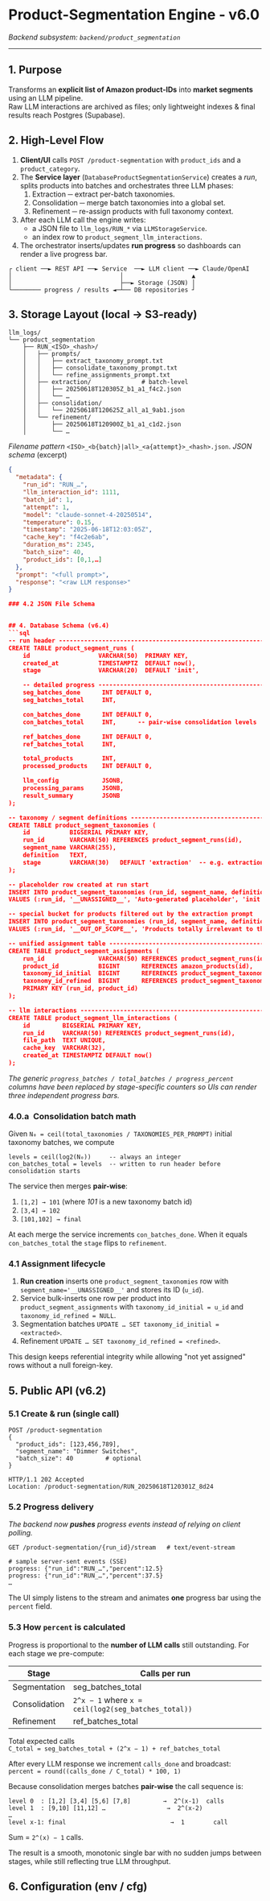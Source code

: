 # Product-Segmentation Engine ‑ v6.0  
*Backend subsystem: `backend/product_segmentation`*

---

## 1. Purpose
Transforms an **explicit list of Amazon product-IDs** into **market segments** using an LLM pipeline.  
Raw LLM interactions are archived as files; only lightweight indexes & final results reach Postgres (Supabase).

## 2. High-Level Flow
1. **Client/UI** calls `POST /product-segmentation` with `product_ids` and a `product_category`.
2. The **Service layer** (`DatabaseProductSegmentationService`) creates a *run*, splits products into batches and orchestrates three LLM phases:
   1. Extraction ─ extract per-batch taxonomies.
   2. Consolidation ─ merge batch taxonomies into a global set.
   3. Refinement    ─ re-assign products with full taxonomy context.
3. After each LLM call the engine writes:
   * a JSON file to `llm_logs/RUN_*` via `LLMStorageService`.
   * an index row to `product_segment_llm_interactions`.
4. The orchestrator inserts/updates **run progress** so dashboards can render a live progress bar.

```
┌ client ──► REST API ──► Service  ──► LLM client ──► Claude/OpenAI
│                              │                   ▲
│                              ├──► Storage (JSON) │
└──────── progress / results ◄─┴── DB repositories ┘
```

## 3. Storage Layout (local → S3-ready)
```
llm_logs/
└── product_segmentation
    ├── RUN_<ISO>_<hash>/
    │   ├── prompts/
    │   │   ├── extract_taxonomy_prompt.txt
    │   │   ├── consolidate_taxonomy_prompt.txt
    │   │   └── refine_assignments_prompt.txt
    │   ├── extraction/              # batch-level
    │   │   ├── 20250618T120305Z_b1_a1_f4c2.json
    │   │   └── …
    │   ├── consolidation/
    │   │   └── 20250618T120625Z_all_a1_9ab1.json
    │   └── refinement/
    │       ├── 20250618T120900Z_b1_a1_c1d2.json
    │       └── …
```
*Filename pattern*  `<ISO>_<b{batch}|all>_<a{attempt}>_<hash>.json`.
*JSON schema*  (excerpt)
```json
{
  "metadata": {
    "run_id": "RUN_…",
    "llm_interaction_id": 1111,
    "batch_id": 1,
    "attempt": 1,
    "model": "claude-sonnet-4-20250514",
    "temperature": 0.15,
    "timestamp": "2025-06-18T12:03:05Z",
    "cache_key": "f4c2e6ab",
    "duration_ms": 2345,
    "batch_size": 40, 
    "product_ids": [0,1,…]
  },
  "prompt": "<full prompt>",
  "response": "<raw LLM response>"
}

### 4.2 JSON File Schema


## 4. Database Schema (v6.4)
```sql
-- run header ------------------------------------------------------------
CREATE TABLE product_segment_runs (
    id                   VARCHAR(50)  PRIMARY KEY,
    created_at           TIMESTAMPTZ  DEFAULT now(),
    stage                VARCHAR(20)  DEFAULT 'init',

    -- detailed progress -------------------------------------------------
    seg_batches_done      INT DEFAULT 0,
    seg_batches_total     INT,

    con_batches_done      INT DEFAULT 0,
    con_batches_total     INT,      -- pair-wise consolidation levels

    ref_batches_done      INT DEFAULT 0,
    ref_batches_total     INT,

    total_products        INT,
    processed_products    INT DEFAULT 0,

    llm_config            JSONB,
    processing_params     JSONB,
    result_summary        JSONB
);

-- taxonomy / segment definitions ---------------------------------------
CREATE TABLE product_segment_taxonomies (
    id           BIGSERIAL PRIMARY KEY,
    run_id       VARCHAR(50) REFERENCES product_segment_runs(id),
    segment_name VARCHAR(255),
    definition   TEXT,
    stage        VARCHAR(30)   DEFAULT 'extraction'  -- e.g. extraction, consolidation_l0, consolidation_l1, ..., final
);

-- placeholder row created at run start
INSERT INTO product_segment_taxonomies (run_id, segment_name, definition, stage)
VALUES (:run_id, '__UNASSIGNED__', 'Auto-generated placeholder', 'init');

-- special bucket for products filtered out by the extraction prompt
INSERT INTO product_segment_taxonomies (run_id, segment_name, definition, stage)
VALUES (:run_id, '__OUT_OF_SCOPE__', 'Products totally irrelevant to the current category', 'system');

-- unified assignment table ---------------------------------------------
CREATE TABLE product_segment_assignments (
    run_id               VARCHAR(50) REFERENCES product_segment_runs(id),
    product_id           BIGINT      REFERENCES amazon_products(id),
    taxonomy_id_initial  BIGINT      REFERENCES product_segment_taxonomies(id),
    taxonomy_id_refined  BIGINT      REFERENCES product_segment_taxonomies(id),
    PRIMARY KEY (run_id, product_id)
);

-- llm interactions ------------------------------------------------------
CREATE TABLE product_segment_llm_interactions (
    id         BIGSERIAL PRIMARY KEY,
    run_id     VARCHAR(50) REFERENCES product_segment_runs(id),
    file_path  TEXT UNIQUE,
    cache_key  VARCHAR(32),
    created_at TIMESTAMPTZ DEFAULT now()
);
```

*The generic `progress_batches / total_batches / progress_percent` columns have
been replaced by stage-specific counters so UIs can render three independent
progress bars.*

### 4.0.a Consolidation batch math
Given `N₀ = ceil(total_taxonomies / TAXONOMIES_PER_PROMPT)` initial taxonomy batches, we compute
```
levels = ceil(log2(N₀))     -- always an integer
con_batches_total = levels  -- written to run header before consolidation starts
```

The service then merges **pair-wise**:
1. `[1,2] → 101`  (where *101* is a new taxonomy batch id)
2. `[3,4] → 102`
3. `[101,102] → final`

At each merge the service increments `con_batches_done`.  When it equals
`con_batches_total` the `stage` flips to `refinement`.

### 4.1 Assignment lifecycle
1. **Run creation** inserts one `product_segment_taxonomies` row with `segment_name='__UNASSIGNED__'` and stores its ID (`u_id`).
2. Service bulk-inserts one row per product into `product_segment_assignments` with `taxonomy_id_initial = u_id` and `taxonomy_id_refined = NULL`.
3. Segmentation batches `UPDATE … SET taxonomy_id_initial = <extracted>`.
4. Refinement `UPDATE … SET taxonomy_id_refined = <refined>`.

This design keeps referential integrity while allowing "not yet assigned" rows without a null foreign-key.

## 5. Public API (v6.2)
### 5.1 Create & run (single call)
```http
POST /product-segmentation
{
  "product_ids": [123,456,789],
  "segment_name": "Dimmer Switches",
  "batch_size": 40         # optional
}

HTTP/1.1 202 Accepted
Location: /product-segmentation/RUN_20250618T120301Z_8d24
```

### 5.2 Progress delivery
*The backend now **pushes** progress events instead of relying on client polling.*

```
GET /product-segmentation/{run_id}/stream   # text/event-stream

# sample server-sent events (SSE)
progress: {"run_id":"RUN_…","percent":12.5}
progress: {"run_id":"RUN_…","percent":37.5}
…
```

The UI simply listens to the stream and animates **one** progress bar using the
`percent` field.

### 5.3 How `percent` is calculated
Progress is proportional to the **number of LLM calls** still outstanding.
For each stage we pre-compute:

| Stage            | Calls per run |
|------------------|--------------|
| Segmentation     | seg_batches_total |
| Consolidation    | `2^x − 1` where `x = ceil(log2(seg_batches_total))` |
| Refinement       | ref_batches_total |

Total expected calls  
`C_total = seg_batches_total + (2^x − 1) + ref_batches_total`

After every LLM response we increment `calls_done` and broadcast:  
`percent = round((calls_done / C_total) * 100, 1)`

Because consolidation merges batches **pair-wise** the call sequence is:
```
level 0  : [1,2] [3,4] [5,6] [7,8]         →  2^(x-1)  calls
level 1  : [9,10] [11,12] …                 →  2^(x-2)
…
level x-1: final                             →  1        call
```
Sum = `2^(x) − 1` calls.

The result is a smooth, monotonic single bar with no sudden jumps between
stages, while still reflecting true LLM throughput.

## 6. Configuration (env / cfg)
```